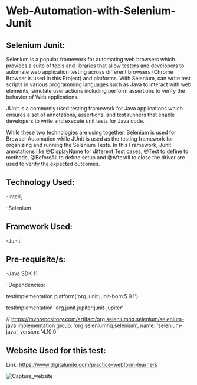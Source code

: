 # Web-Automation-with-Selenium-Junit

## Selenium Junit:
Selenium is a popular framework for automating web browsers which provides a suite of tools and libraries that allow testers and developers to automate web application testing across different browsers (Chrome Browser is used in this Project) and platforms. With Selenium, can write test scripts in various programming languages such as Java to interact with web elements, simulate user actions including perform assertions to verify the behavior of Web applications.

JUnit is a commonly used testing framework for Java applications which ensures a set of annotations, assertions, and test runners that enable developers to write and execute unit tests for Java code.

While these two technologies are using together, Selenium is used for Browser Automation while JUnit is used as the testing framework for organizing and running the Selenium Tests. In this Framework, Junit annotations like @DisplayName for different Test cases, @Test to define to methods, @BeforeAll to define setup and @AfterAll to close the driver are used to verify the expected outcomes.

## Technology Used:
-Intellij

-Selenium

## Framework Used:
-Junit

## Pre-requisite/s:
-Java SDK 11

-Dependencies:

testImplementation platform('org.junit:junit-bom:5.9.1')

testImplementation 'org.junit.jupiter:junit-jupiter'

// https://mvnrepository.com/artifact/org.seleniumhq.selenium/selenium-java
implementation group: 'org.seleniumhq.selenium', name: 'selenium-java', version: '4.10.0'

## Website Used for this test:

Link: https://www.digitalunite.com/practice-webform-learners

![Capture_website](https://github.com/Sajjad7Rahman/Web-Automation-with-Selenium-Junit/assets/134221688/66294cf1-4d11-41a3-9b84-e7e67c9c0c52)
